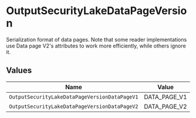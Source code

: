 # OutputSecurityLakeDataPageVersion

Serialization format of data pages. Note that some reader implementations use Data page V2's attributes to work more efficiently, while others ignore it.


## Values

| Name                                          | Value                                         |
| --------------------------------------------- | --------------------------------------------- |
| `OutputSecurityLakeDataPageVersionDataPageV1` | DATA_PAGE_V1                                  |
| `OutputSecurityLakeDataPageVersionDataPageV2` | DATA_PAGE_V2                                  |